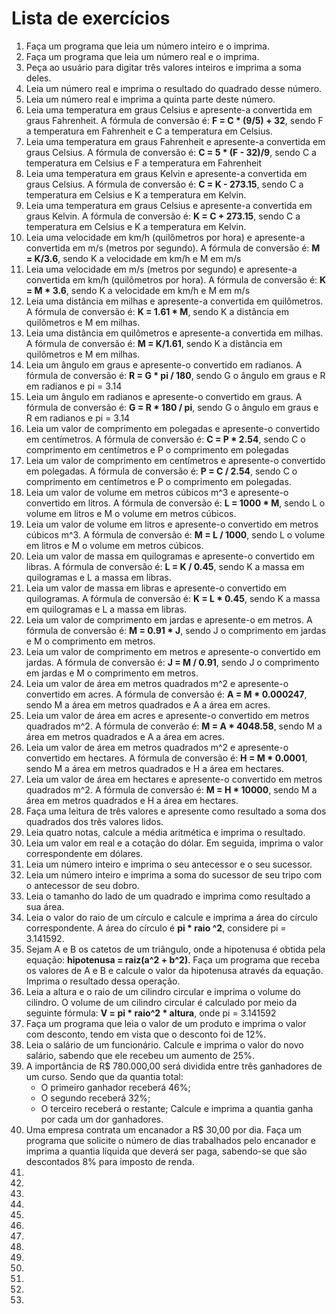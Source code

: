 # Lista de exercícios
1. Faça um programa que leia um número inteiro e o imprima.
2. Faça um programa que leia um número real e o imprima.
3. Peça ao usuário para digitar três valores inteiros e imprima a soma deles.
4. Leia um número real e imprima o resultado do quadrado desse número.
5. Leia um número real e imprima a quinta parte deste número.
6. Leia uma temperatura em graus Celsius e apresente-a convertida em graus Fahrenheit.
A fórmula de conversão é: **F = C * (9/5) + 32**, sendo F a temperatura em Fahrenheit e C a temperatura em Celsius.
7. Leia uma temperatura em graus Fahrenheit e apresente-a convertida em graus Celsius.
A fórmula de conversão é: **C = 5 * (F - 32)/9**, sendo C a temperatura em Celsius e F a temperatura em Fahrenheit
8. Leia uma temperatura em graus Kelvin e apresente-a convertida em graus Celsius.
A fórmula de conversão é: **C = K - 273.15**, sendo C a temperatura em Celsius e K a temperatura em Kelvin.
9. Leia uma temperatura em graus Celsius e apresente-a convertida em graus Kelvin.
A fórmula de conversão é: **K = C + 273.15**, sendo C a temperatura em Celsius e K a temperatura em Kelvin.
10. Leia uma velocidade em km/h (quilômetros por hora) e apresente-a convertida em m/s (metros por segundo).
A fórmula de conversão é: **M = K/3.6**, sendo K a velocidade em km/h e M em m/s
11. Leia uma velocidade em m/s (metros por segundo) e apresente-a convertida em km/h (quilômetros por hora).
A fórmula de conversão é: **K = M * 3.6**, sendo K a velocidade em km/h e M em m/s
12. Leia uma distância em milhas e apresente-a convertida em quilômetros.
A fórmula de conversão é: **K = 1.61 * M**, sendo K a distância em quilômetros e M em milhas.
13. Leia uma distância em quilômetros e apresente-a convertida em milhas.
A fórmula de conversão é: **M = K/1.61**, sendo K a distância em quilômetros e M em milhas.
14. Leia um ângulo em graus e apresente-o convertido em radianos.
A fórmula de conversão é: **R = G * pi / 180**, sendo G o ângulo em graus e R em radianos e pi = 3.14
15. Leia um ângulo em radianos e apresente-o convertido em graus.
A fórmula de conversão é: **G = R * 180 / pi**, sendo G o ângulo em graus e R em radianos e pi = 3.14
16. Leia um valor de comprimento em polegadas e apresente-o convertido em centímetros.
A fórmula de conversão é: **C = P * 2.54**, sendo C o comprimento em centímetros e P o comprimento em polegadas
17. Leia um valor de comprimento em centímetros e apresente-o convertido em polegadas.
A fórmula de conversão é: **P = C / 2.54**, sendo C o comprimento em centímetros e P o comprimento em polegadas.
18. Leia um valor de volume em metros cúbicos m^3 e apresente-o convertido em litros.
A fórmula de conversão é: **L = 1000 * M**, sendo L o volume em litros e M o volume em metros cúbicos.
19. Leia um valor de volume em litros e apresente-o convertido em metros cúbicos m^3.
A fórmula de conversão é: **M = L / 1000**, sendo L o volume em litros e M o volume em metros cúbicos.
20. Leia um valor de massa em quilogramas e apresente-o convertido em libras.
A fórmula de conversão é: **L = K / 0.45**, sendo K a massa em quilogramas e L a massa em libras.
21. Leia um valor de massa em libras e apresente-o convertido em quilogramas.
A fórmula de conversão é: **K = L * 0.45**, sendo K a massa em quilogramas e L a massa em libras.
22. Leia um valor de comprimento em jardas e apresente-o em metros.
A fórmula de conversão é: **M = 0.91 * J**, sendo J o comprimento em jardas e M o comprimento em metros.
23. Leia um valor de comprimento em metros e apresente-o convertido em jardas.
A fórmula de conversão é: **J = M / 0.91**, sendo J o comprimento em jardas e M o comprimento em metros.
24. Leia um valor de área em metros quadrados m^2 e apresente-o convertido em acres.
A fórmula de conversão é: **A = M * 0.000247**, sendo M a área em metros quadrados e A a área em acres.
25. Leia um valor de área em acres e apresente-o convertido em metros quadrados m^2.
A fórmula de converão é: **M = A * 4048.58**, sendo M a área em metros quadrados e A a área em acres.
26. Leia um valor de área em metros quadrados m^2 e apresente-o convertido em hectares.
A fórmula de conversão é: **H = M * 0.0001**, sendo M a área em metros quadrados e H a área em hectares.
27. Leia um valor de área em hectares e apresente-o convertido em metros quadrados m^2.
A fórmula de conversão é: **M = H * 10000**, sendo M a área em metros quadrados e H a área em hectares.
28. Faça uma leitura de três valores e apresente como resultado a soma dos quadrados dos três valores lidos.
29. Leia quatro notas, calcule a média aritmética e imprima o resultado.
30. Leia um valor em real e a cotação do dólar. Em seguida, imprima o valor correspondente em dólares.
31. Leia um número inteiro e imprima o seu antecessor e o seu sucessor.
32. Leia um número inteiro e imprima a soma do sucessor de seu tripo com o antecessor de seu dobro.
33. Leia o tamanho do lado de um quadrado e imprima como resultado a sua área.
34. Leia o valor do raio de um círculo e calcule e imprima a área do círculo correspondente.
A área do círculo é **pi * raio ^2**, considere pi = 3.141592.
35. Sejam A e B os catetos de um triângulo, onde a hipotenusa é obtida pela equação:
**hipotenusa = raiz(a^2 + b^2)**.
Faça um programa que receba os valores de A e B e calcule o valor da hipotenusa através da equação. Imprima o resultado dessa operação.
36. Leia a altura e o raio de um cilindro circular e imprima o volume do cilindro. O volume de um cilindro circular é calculado por meio da seguinte fórmula: **V = pi * raio^2 * altura**, onde pi = 3.141592
37. Faça um programa que leia o valor de um produto e imprima o valor com desconto, tendo em vista que o desconto foi de 12%.
38. Leia o salário de um funcionário. Calcule e imprima o valor do novo salário, sabendo que ele recebeu um aumento de 25%.
39. A importância de R$ 780.000,00 será dividida entre três ganhadores de um curso. Sendo que da quantia total:
    - O primeiro ganhador receberá 46%;
    - O segundo receberá 32%;
    - O terceiro receberá o restante;
    Calcule e imprima a quantia ganha por cada um dor ganhadores.
40. Uma empresa contrata um encanador a R$ 30,00 por dia. Faça um programa que solicite o número de dias trabalhados pelo encanador e imprima a quantia líquida que deverá ser paga, sabendo-se que são descontados 8% para imposto de renda.
41.
42.
43.
44.
45.
46.
47.
48.
49.
50.
51.
52.
53.
